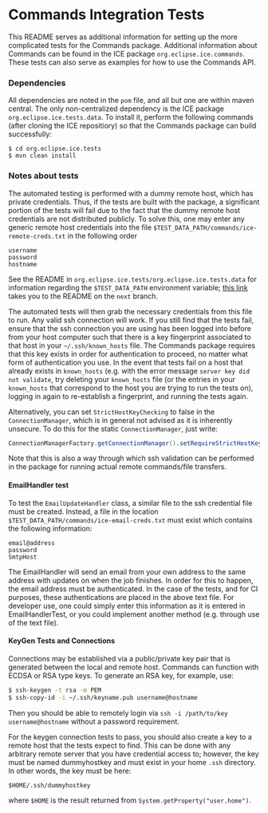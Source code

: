# Commands Integration Tests

This README serves as additional information for setting up the more complicated tests for the Commands package. Additional information about Commands can be found in the ICE package `org.eclipse.ice.commands`. These tests can also serve as examples for how to use the Commands API.


### Dependencies
All dependencies are noted in the `pom` file, and all but one are within maven central. The only non-centralized dependency is the ICE package `org.eclipse.ice.tests.data`. To install it, perform the following commands (after cloning the ICE repositiory) so that the Commands package can build successfully:

```shell
$ cd org.eclipse.ice.tests
$ mvn clean install
```

### Notes about tests
The automated testing is performed with a dummy remote host, which has private credentials. Thus, if the tests are built with the package, a significant portion of the tests will fail due to the fact that the dummy remote host credentials are not distributed publicly. To solve this, one may enter any generic remote host credentials into the file `$TEST_DATA_PATH/commands/ice-remote-creds.txt` in the following order

```
username 
password
hostname
```

See the README in `org.eclipse.ice.tests/org.eclipse.ice.tests.data` for information regarding the `$TEST_DATA_PATH` environment variable; [this link](https://github.com/dbluhm/ice/blob/next/org.eclipse.ice.tests/org.eclipse.ice.tests.data/README.md) takes you to the README on the `next` branch.

The automated tests will then grab the necessary credentials from this file to run. Any valid ssh connection will work. If you still find that the tests fail, ensure that the ssh connection you are using has been logged into before from your host computer such that there is a key fingerprint associated to that host in your `~/.ssh/known_hosts` file. The Commands package requires that this key exists in order for authentication to proceed, no matter what form of authentication you use. In the event that tests fail on a host that already exists in `known_hosts` (e.g. with the error message `server key did not validate`, try deleting your `known_hosts` file (or the entries in your `known_hosts` that correspond to the host you are trying to run the tests on), logging in again to re-establish a fingerprint, and running the tests again. 

Alternatively, you can set `StrictHostKeyChecking` to false in the `ConnectionManager`, which is in general not advised as it is inherently unsecure. To do this for the static `ConnectionManager`, just write:

```java
ConnectionManagerFactory.getConnectionManager().setRequireStrictHostKeyChecking(false);

```

Note that this is also a way through which ssh validation can be performed in the package for running actual remote commands/file transfers.

#### EmailHandler test
To test the `EmailUpdateHandler` class, a similar file to the ssh credential file must be created. Instead, a file in the location `$TEST_DATA_PATH/commands/ice-email-creds.txt` must exist which contains the following information:

```
email@address
password
SmtpHost
```

The EmailHandler will send an email from your own address to the same address with updates on when the job finishes. In order for this to happen, the email address must be authenticated. In the case of the tests, and for CI purposes, these authentications are placed in the above text file. For developer use, one could simply enter this information as it is entered in EmailHandlerTest, or you could implement another method (e.g. through use of the text file).

#### KeyGen Tests and Connections

Connections may be established via a public/private key pair that is generated between the local and remote host. Commands can function with ECDSA or RSA type keys. To generate an RSA key, for example, use:

```bash
$ ssh-keygen -t rsa -m PEM
$ ssh-copy-id -i ~/.ssh/keyname.pub username@hostname
```

Then you should be able to remotely login via `ssh -i /path/to/key username@hostname` without a password requirement.

For the keygen connection tests to pass, you should also create a key to a remote host that the tests expect to find. This can be done with any arbitrary remote server that you have credential access to; however, the key must be named dummyhostkey and must exist in your home `.ssh` directory. In other words, the key must be here:

```
$HOME/.ssh/dummyhostkey
```

where `$HOME` is the result returned from `System.getProperty("user.home")`.

